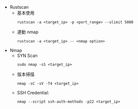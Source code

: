 - Rustscan
  - 基本使用
    ```shell
    rustscan -a <target_ip> -p <port_range> --ulimit 5000
    ```
  - 連動 nmap
    ```shell
    rustscan -a <target_ip> -- <nmap option>
    ```
- Nmap
  - SYN Scan
    ```shell
    sudo nmap -sS <target_ip>
    ```
  - 版本掃描
    ```shell
    nmap -sC -sV -T4 <target_ip>
    ```
  - SSH Credential:
    ```shell
    nmap --script ssh-auth-methods -p22 <target_ip>
    ```